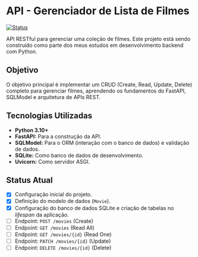 # API - Gerenciador de Lista de Filmes

[![Status](https://img.shields.io/badge/status-em_desenvolvimento-yellow)](https://github.com/SEU_USUARIO/SEU_REPOSITORIO)

API RESTful para gerenciar uma coleção de filmes. Este projeto está sendo construído como parte dos meus estudos em desenvolvimento backend com Python.

## Objetivo

O objetivo principal é implementar um CRUD (Create, Read, Update, Delete) completo para gerenciar filmes, aprendendo os fundamentos do FastAPI, SQLModel e arquitetura de APIs REST.

## Tecnologias Utilizadas

* **Python 3.10+**
* **FastAPI:** Para a construção da API.
* **SQLModel:** Para o ORM (interação com o banco de dados) e validação de dados.
* **SQLite:** Como banco de dados de desenvolvimento.
* **Uvicorn:** Como servidor ASGI.

## Status Atual

* [x] Configuração inicial do projeto.
* [x] Definição do modelo de dados (`Movie`).
* [x] Configuração do banco de dados SQLite e criação de tabelas no *lifespan* da aplicação.
* [ ] Endpoint: `POST /movies` (Create)
* [ ] Endpoint: `GET /movies` (Read All)
* [ ] Endpoint: `GET /movies/{id}` (Read One)
* [ ] Endpoint: `PATCH /movies/{id}` (Update)
* [ ] Endpoint: `DELETE /movies/{id}` (Delete)